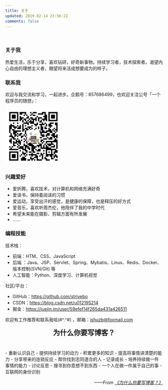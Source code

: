 ```yaml
---
title: 关于
updated: 2019-02-14 23:56:22
comments: false 
---
```


<br/>

<!--<div align="center" style="font-size:22px;font-weight: bold;margin: 0 0 40px 0;">
    <i class="fa fa-glide-g" style="font-size:22px;color:#FF8247;"></i> 关于我
</div>-->

### 关于我

热爱生活，乐于分享，喜欢钻研，好奇新事物。持续学习者，技术探索者。渴望内心自由的理想主义者，期望将来活成想要成为的样子。



### 联系我

欢迎与我交流和学习，一起进步。企鹅号：857686499，也欢迎关注公号「一个程序员的随想」： 

![](./img/wechat-180x180.jpg)

### 兴趣爱好

- 爱折腾，喜欢技术，对计算机和网络充满好奇
- 爱读书，保持着阅读的习惯
- 爱运动，享受出汗的感觉，是健康的保障，也是释压的好方式
- 爱音乐，喜欢听周杰伦，他陪伴了我的中学时代
- 希望未来能在摄影、剪辑方面有所发展
- ......



### 编程技能


技术栈：

- 前端：HTM、CSS、JavaScript
- 后端 ：Java、JSP、Servlet、Spring、Mybatis、Linux、Redis、Docker、版本控制(SVN/Git) 等
- 人工智能：Python、深度学习、计算机视觉

社区/平台：

- GitHub：<https://github.com/strivebo>
- CSDN：<https://blog.csdn.net/u012195214>
- 掘金：<https://juejin.im/user/59efef14f265da431a426511>

欢迎有工作推荐和联系我哈(#^.^#) ，邮箱：<ishuzb@foxmail.com>




<div align="center" style="font-size:22px;font-weight: bold;margin: 0 0 40px 0;">
    <i class="fa fa-pied-piper" style="font-size:22px;color:#FF8247;"></i> 为什么你要写博客？
</div>
- 重新认识自己
- 提供持续学习的动力
- 积累更多的知识
- 提高将事情讲清楚的能力
- 分享带来的连锁反应
- 帮你找到志同道合的人
- 记录成长
- 培养持续做一件事情的能力
- 讨论反思
- 搜寻到你意想不到东西
- 一个人在做一件属于自己的事
- 互联网的身份识别

<p align="right"><i>——From <a href="https://zhuanlan.zhihu.com/p/19743861?columnSlug=cnfeat">《为什么你要写博客？》</a></i></p>



